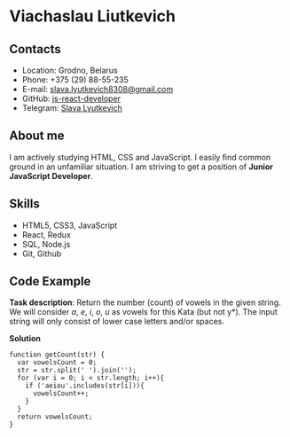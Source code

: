 # Viachaslau Liutkevich

## Contacts
   * Location: Grodno, Belarus
   * Phone: +375 (29) 88-55-235
   * E-mail: slava.lyutkevich8308@gmail.com
   * GitHub: [js-react-developer](https://github.com/js-react-developer)
   * Telegram: [Slava Lyutkevich](https://t.me/BrainBelarus)

## About me
I am actively studying HTML, CSS and JavaScript. I easily find common ground in an unfamiliar situation. I am striving to get a position of **Junior JavaScript Developer**.

## Skills
* HTML5, CSS3, JavaScript
* React, Redux
* SQL, Node.js
* Git, Github

## Code Example
**Task description**: Return the number (count) of vowels in the given string. We will consider *a*, *e*, *i*, *o*, *u* as vowels for this Kata (but not y*). The input string will only consist of lower case letters and/or spaces.

**Solution**
```
function getCount(str) {
  var vowelsCount = 0;
  str = str.split(' ').join('');
  for (var i = 0; i < str.length; i++){
    if ('aeiou'.includes(str[i])){
      vowelsCount++;
    }
  }
  return vowelsCount;
}
```